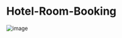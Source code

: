 # Hotel-Room-Booking

![image](https://github.com/user-attachments/assets/e70caad9-2325-414d-bb0e-90a1a365befd)
 
